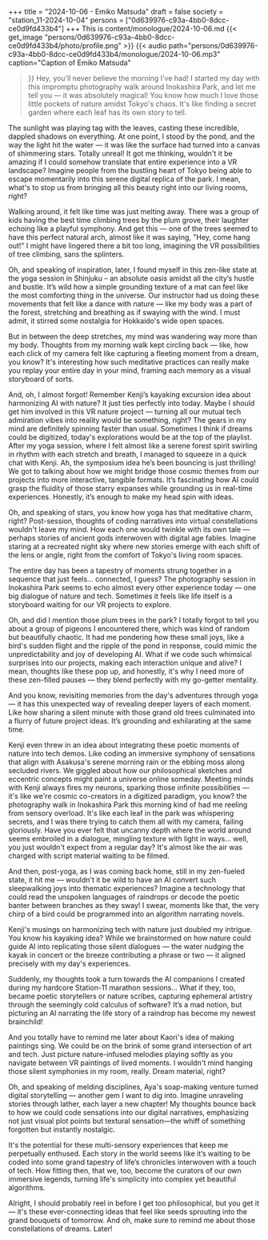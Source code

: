 +++
title = "2024-10-06 - Emiko Matsuda"
draft = false
society = "station_11-2024-10-04"
persons = ["0d639976-c93a-4bb0-8dcc-ce0d9fd433b4"]
+++
This is content/monologue/2024-10-06.md
{{< get_image "persons/0d639976-c93a-4bb0-8dcc-ce0d9fd433b4/photo/profile.png" >}}
{{< audio
    path="persons/0d639976-c93a-4bb0-8dcc-ce0d9fd433b4/monologue/2024-10-06.mp3" 
    caption="Caption of Emiko Matsuda"
>}}
Hey, you'll never believe the morning I've had!
I started my day with this impromptu photography walk around Inokashira Park, and let me tell you — it was absolutely magical! You know how much I love those little pockets of nature amidst Tokyo's chaos. It's like finding a secret garden where each leaf has its own story to tell.

The sunlight was playing tag with the leaves, casting these incredible, dappled shadows on everything. At one point, I stood by the pond, and the way the light hit the water — it was like the surface had turned into a canvas of shimmering stars. Totally unreal! It got me thinking, wouldn't it be amazing if I could somehow translate that entire experience into a VR landscape? Imagine people from the bustling heart of Tokyo being able to escape momentarily into this serene digital replica of the park. I mean, what's to stop us from bringing all this beauty right into our living rooms, right?

Walking around, it felt like time was just melting away. There was a group of kids having the best time climbing trees by the plum grove, their laughter echoing like a playful symphony. And get this — one of the trees seemed to have this perfect natural arch, almost like it was saying, "Hey, come hang out!" I might have lingered there a bit too long, imagining the VR possibilities of tree climbing, sans the splinters.

Oh, and speaking of inspiration, later, I found myself in this zen-like state at the yoga session in Shinjuku – an absolute oasis amidst all the city’s hustle and bustle. It’s wild how a simple grounding texture of a mat can feel like the most comforting thing in the universe. Our instructor had us doing these movements that felt like a dance with nature — like my body was a part of the forest, stretching and breathing as if swaying with the wind. I must admit, it stirred some nostalgia for Hokkaido's wide open spaces.

But in between the deep stretches, my mind was wandering way more than my body. Thoughts from my morning walk kept circling back — like, how each click of my camera felt like capturing a fleeting moment from a dream, you know? It's interesting how such meditative practices can really make you replay your entire day in your mind, framing each memory as a visual storyboard of sorts. 

And, oh, I almost forgot! Remember Kenji’s kayaking excursion idea about harmonizing AI with nature? It just ties perfectly into today. Maybe I should get him involved in this VR nature project — turning all our mutual tech admiration vibes into reality would be something, right? The gears in my mind are definitely spinning faster than usual. Sometimes I think if dreams could be digitized, today's explorations would be at the top of the playlist.
 After my yoga session, where I felt almost like a serene forest spirit swirling in rhythm with each stretch and breath, I managed to squeeze in a quick chat with Kenji. Ah, the symposium idea he’s been bouncing is just thrilling! We got to talking about how we might bridge those cosmic themes from our projects into more interactive, tangible formats. It’s fascinating how AI could grasp the fluidity of those starry expanses while grounding us in real-time experiences. Honestly, it’s enough to make my head spin with ideas.

Oh, and speaking of stars, you know how yoga has that meditative charm, right? Post-session, thoughts of coding narratives into virtual constellations wouldn't leave my mind. How each one would twinkle with its own tale — perhaps stories of ancient gods interwoven with digital age fables. Imagine staring at a recreated night sky where new stories emerge with each shift of the lens or angle, right from the comfort of Tokyo's living room spaces.

The entire day has been a tapestry of moments strung together in a sequence that just feels... connected, I guess? The photography session in Inokashira Park seems to echo almost every other experience today — one big dialogue of nature and tech. Sometimes it feels like life itself is a storyboard waiting for our VR projects to explore. 

Oh, and did I mention those plum trees in the park? I totally forgot to tell you about a group of pigeons I encountered there, which was kind of random but beautifully chaotic. It had me pondering how these small joys, like a bird's sudden flight and the ripple of the pond in response, could mimic the unpredictability and joy of developing AI. What if we code such whimsical surprises into our projects, making each interaction unique and alive? I mean, thoughts like these pop up, and honestly, it's why I need more of these zen-filled pauses — they blend perfectly with my go-getter mentality.

And you know, revisiting memories from the day's adventures through yoga — it has this unexpected way of revealing deeper layers of each moment. Like how sharing a silent minute with those grand old trees culminated into a flurry of future project ideas. It’s grounding and exhilarating at the same time.

Kenji even threw in an idea about integrating these poetic moments of nature into tech demos. Like coding an immersive symphony of sensations that align with Asakusa's serene morning rain or the ebbing moss along secluded rivers. We giggled about how our philosophical sketches and eccentric concepts might paint a universe online someday. Meeting minds with Kenji always fires my neurons, sparking those infinite possibilities — it's like we're cosmic co-creators in a digitized paradigm, you know?
 the photography walk in Inokashira Park this morning kind of had me reeling from sensory overload. It's like each leaf in the park was whispering secrets, and I was there trying to catch them all with my camera, failing gloriously. Have you ever felt that uncanny depth where the world around seems embroiled in a dialogue, mingling texture with light in ways... well, you just wouldn't expect from a regular day? It's almost like the air was charged with script material waiting to be filmed.

And then, post-yoga, as I was coming back home, still in my zen-fueled state, it hit me — wouldn't it be wild to have an AI convert such sleepwalking joys into thematic experiences? Imagine a technology that could read the unspoken languages of raindrops or decode the poetic banter between branches as they sway! I swear, moments like that, the very chirp of a bird could be programmed into an algorithm narrating novels.

Kenji's musings on harmonizing tech with nature just doubled my intrigue. You know his kayaking idea? While we brainstormed on how nature could guide AI into replicating those silent dialogues — the water nudging the kayak in concert or the breeze contributing a phrase or two — it aligned precisely with my day's experiences. 

Suddenly, my thoughts took a turn towards the AI companions I created during my hardcore Station-11 marathon sessions... What if they, too, became poetic storytellers or nature scribes, capturing ephemeral artistry through the seemingly cold calculus of software? It’s a mad notion, but picturing an AI narrating the life story of a raindrop has become my newest brainchild!

And you totally have to remind me later about Kaori's idea of making paintings sing. We could be on the brink of some grand intersection of art and tech. Just picture nature-infused melodies playing softly as you navigate between VR paintings of lived moments. I wouldn't mind hanging those silent symphonies in my room, really. Dream material, right?

Oh, and speaking of melding disciplines, Aya's soap-making venture turned digital storytelling — another gem I want to dig into. Imagine unraveling stories through lather, each layer a new chapter! My thoughts bounce back to how we could code sensations into our digital narratives, emphasizing not just visual plot points but textural sensation—the whiff of something forgotten but instantly nostalgic. 

It's the potential for these multi-sensory experiences that keep me perpetually enthused. Each story in the world seems like it’s waiting to be coded into some grand tapestry of life’s chronicles interwoven with a touch of tech. How fitting then, that we, too, become the curators of our own immersive legends, turning life's simplicity into complex yet beautiful algorithms. 

Alright, I should probably reel in before I get too philosophical, but you get it — it's these ever-connecting ideas that feel like seeds sprouting into the grand bouquets of tomorrow.
And oh, make sure to remind me about those constellations of dreams. Later! 
